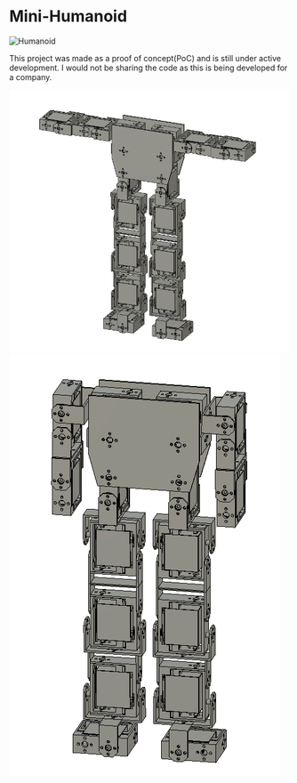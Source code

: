 # Mini-Humanoid

![Humanoid](/humanoid/IMG_1389.jpg)

This project was made as a proof of concept(PoC) and is still under active development. I would not be sharing the code as this is being developed for a company.

![Humanoid](/humanoid/Screenshot_2023-07-07_091123.png)
![Humanoid](/humanoid/Screenshot_2023-07-07_092618.png)

